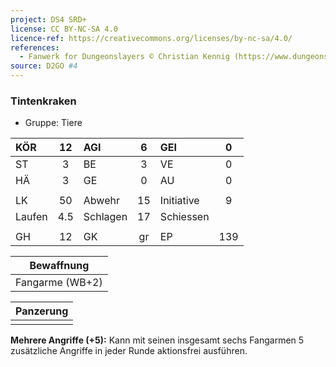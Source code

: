 ```yaml
---
project: DS4 SRD+
license: CC BY-NC-SA 4.0
licence-ref: https://creativecommons.org/licenses/by-nc-sa/4.0/
references: 
  - Fanwerk for Dungeonslayers © Christian Kennig (https://www.dungeonslayers.net/)
source: D2GO #4
---
```


### Tintenkraken

- Gruppe: Tiere

| KÖR    | 12  | AGI      |  6  | GEI        |  0  |
| :----- | :-: | :------- | :-: | :--------- | :-: |
| ST     |  3  | BE       |  3  | VE         |  0  |
| HÄ     |  3  | GE       |  0  | AU         |  0  |
|        |     |          |     |            |     |
| LK     | 50  | Abwehr   | 15  | Initiative |  9  |
| Laufen | 4.5 | Schlagen | 17  | Schiessen  |     |
|        |     |          |     |            |     |
| GH     | 12  | GK       | gr  | EP         | 139 |

|   Bewaffnung    |
| :-------------: |
| Fangarme (WB+2) |

| Panzerung |
| :-------: |
|           |

**Mehrere Angriffe (+5):** Kann mit seinen insgesamt sechs Fangarmen 5 zusätzliche Angriffe in jeder Runde aktionsfrei ausführen.

